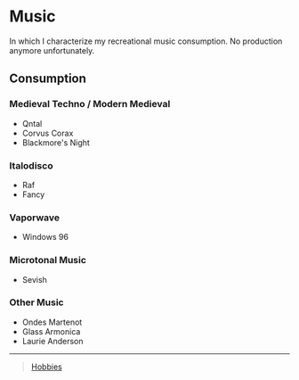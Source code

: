 

Music
=====

In which I characterize my recreational music consumption. No production anymore unfortunately.

Consumption
-----------

### Medieval Techno / Modern Medieval

-   Qntal
-   Corvus Corax
-   Blackmore's Night

### Italodisco

-   Raf
-   Fancy

### Vaporwave

-   Windows 96

### Microtonal Music

-   Sevish

### Other Music

-   Ondes Martenot
-   Glass Armonica
-   Laurie Anderson

* * * * *

> [Hobbies](Hobbies)
